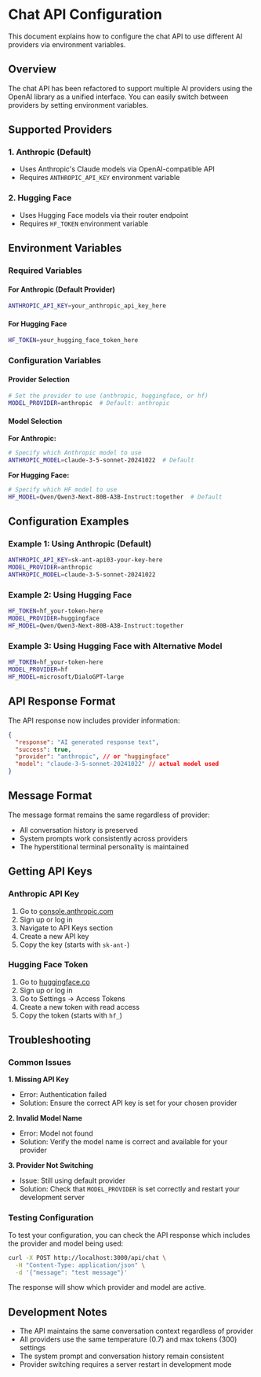 # Chat API Configuration

This document explains how to configure the chat API to use different AI providers via environment variables.

## Overview

The chat API has been refactored to support multiple AI providers using the OpenAI library as a unified interface. You can easily switch between providers by setting environment variables.

## Supported Providers

### 1. Anthropic (Default)
- Uses Anthropic's Claude models via OpenAI-compatible API
- Requires `ANTHROPIC_API_KEY` environment variable

### 2. Hugging Face
- Uses Hugging Face models via their router endpoint
- Requires `HF_TOKEN` environment variable

## Environment Variables

### Required Variables

#### For Anthropic (Default Provider)
```bash
ANTHROPIC_API_KEY=your_anthropic_api_key_here
```

#### For Hugging Face
```bash
HF_TOKEN=your_hugging_face_token_here
```

### Configuration Variables

#### Provider Selection
```bash
# Set the provider to use (anthropic, huggingface, or hf)
MODEL_PROVIDER=anthropic  # Default: anthropic
```

#### Model Selection

**For Anthropic:**
```bash
# Specify which Anthropic model to use
ANTHROPIC_MODEL=claude-3-5-sonnet-20241022  # Default
```

**For Hugging Face:**
```bash
# Specify which HF model to use
HF_MODEL=Qwen/Qwen3-Next-80B-A3B-Instruct:together  # Default
```

## Configuration Examples

### Example 1: Using Anthropic (Default)
```bash
ANTHROPIC_API_KEY=sk-ant-api03-your-key-here
MODEL_PROVIDER=anthropic
ANTHROPIC_MODEL=claude-3-5-sonnet-20241022
```

### Example 2: Using Hugging Face
```bash
HF_TOKEN=hf_your-token-here
MODEL_PROVIDER=huggingface
HF_MODEL=Qwen/Qwen3-Next-80B-A3B-Instruct:together
```

### Example 3: Using Hugging Face with Alternative Model
```bash
HF_TOKEN=hf_your-token-here
MODEL_PROVIDER=hf
HF_MODEL=microsoft/DialoGPT-large
```

## API Response Format

The API response now includes provider information:

```json
{
  "response": "AI generated response text",
  "success": true,
  "provider": "anthropic", // or "huggingface"
  "model": "claude-3-5-sonnet-20241022" // actual model used
}
```

## Message Format

The message format remains the same regardless of provider:
- All conversation history is preserved
- System prompts work consistently across providers
- The hyperstitional terminal personality is maintained

## Getting API Keys

### Anthropic API Key
1. Go to [console.anthropic.com](https://console.anthropic.com)
2. Sign up or log in
3. Navigate to API Keys section
4. Create a new API key
5. Copy the key (starts with `sk-ant-`)

### Hugging Face Token
1. Go to [huggingface.co](https://huggingface.co)
2. Sign up or log in
3. Go to Settings → Access Tokens
4. Create a new token with read access
5. Copy the token (starts with `hf_`)

## Troubleshooting

### Common Issues

**1. Missing API Key**
- Error: Authentication failed
- Solution: Ensure the correct API key is set for your chosen provider

**2. Invalid Model Name**
- Error: Model not found
- Solution: Verify the model name is correct and available for your provider

**3. Provider Not Switching**
- Issue: Still using default provider
- Solution: Check that `MODEL_PROVIDER` is set correctly and restart your development server

### Testing Configuration

To test your configuration, you can check the API response which includes the provider and model being used:

```bash
curl -X POST http://localhost:3000/api/chat \
  -H "Content-Type: application/json" \
  -d '{"message": "test message"}'
```

The response will show which provider and model are active.

## Development Notes

- The API maintains the same conversation context regardless of provider
- All providers use the same temperature (0.7) and max tokens (300) settings
- The system prompt and conversation history remain consistent
- Provider switching requires a server restart in development mode